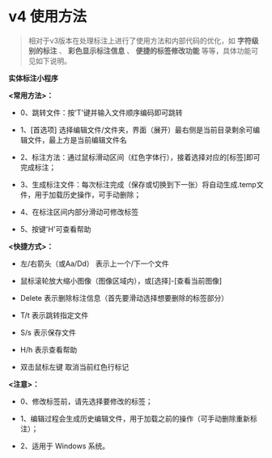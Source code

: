 #  v4 使用方法

> 相对于v3版本在处理标注上进行了使用方法和内部代码的优化，如 **字符级别的标注** 、 **彩色显示标注信息** 、 **便捷的标签修改功能** 等等，具体功能可见如下说明。



**实体标注小程序**



**<常用方法>：**

- 0、跳转文件：按'T'键并输入文件顺序编码即可跳转

- 1、[首选项] 选择编辑文件/文件夹，界面（展开）最右侧是当前目录剩余可编辑文件，最上方是当前编辑文件名

- 2、标注方法：通过鼠标滑动区间（红色字体行），接着选择对应的[标签]即可完成标注；

- 3、生成标注文件：每次标注完成（保存或切换到下一张）将自动生成.temp文件，用于加载历史操作，可手动删除；

- 4、在标注区间内部分滑动可修改标签

- 5、按键'H'可查看帮助



**<快捷方式>：**

- 左/右箭头（或Aa/Dd） 表示上一个/下一个文件

- 鼠标滚轮放大缩小图像（图像区域内），或[选择]-[查看当前图像]

- Delete 表示删除标注信息（首先要滑动选择想要删除的标签部分）

- T/t 表示跳转指定文件

- S/s 表示保存文件

- H/h 表示查看帮助

- 双击鼠标左键 取消当前红色行标记



**<注意>：**

- 0、修改标签前，请先选择要修改的标签；

- 1、编辑过程会生成历史编辑文件，用于加载之前的操作（可手动删除重新标注）；

- 2、适用于 Windows 系统。



